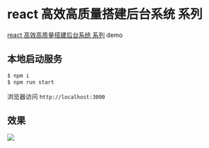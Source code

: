 # react 高效高质量搭建后台系统 系列
[react 高效高质量搭建后台系统 系列](https://www.cnblogs.com/pengjiali/p/16999112.html) demo

## 本地启动服务
```javascript
$ npm i
$ npm run start
```

浏览器访问 `http://localhost:3000`

## 效果
![](https://files.cnblogs.com/files/blogs/665957/highqualitybacksystem-end-11.gif)
